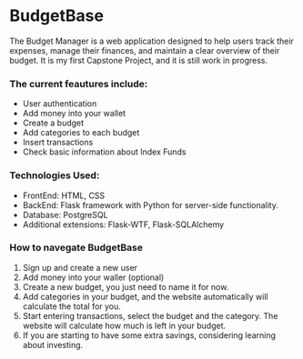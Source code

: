 # BudgetBase
The Budget Manager is a web application designed to help users track their expenses, manage their finances, and maintain a clear overview of their budget.
It is my first Capstone Project, and it is still work in progress. 
### The current feautures include:
* User authentication
* Add money into your wallet
* Create a budget
* Add categories to each budget
* Insert transactions
* Check basic information about Index Funds

### Technologies Used:
* FrontEnd: HTML, CSS
* BackEnd: Flask framework with Python for server-side functionality.
* Database: PostgreSQL
* Additional extensions: Flask-WTF, Flask-SQLAlchemy

### How to navegate BudgetBase
1. Sign up and create a new user
2. Add money into your waller (optional)
3. Create a new budget, you just need to name it for now.
4. Add categories in your budget, and the website automatically will calculate the total for you.
5. Start entering transactions, select the budget and the category. The website will calculate how much is left in your budget.
6. If you are starting to have some extra savings, considering learning about investing. 


  
